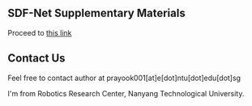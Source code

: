 ## SDF-Net Supplementary Materials

Proceed to [this link](https://drive.google.com/drive/folders/1NF0wPz9xdR7uIWDdkpS9mvhxvwqcXPKC?usp=sharing)

## Contact Us

Feel free to contact author at prayook001[at]e[dot]ntu[dot]edu[dot]sg

I'm from Robotics Research Center, Nanyang Technological University.
